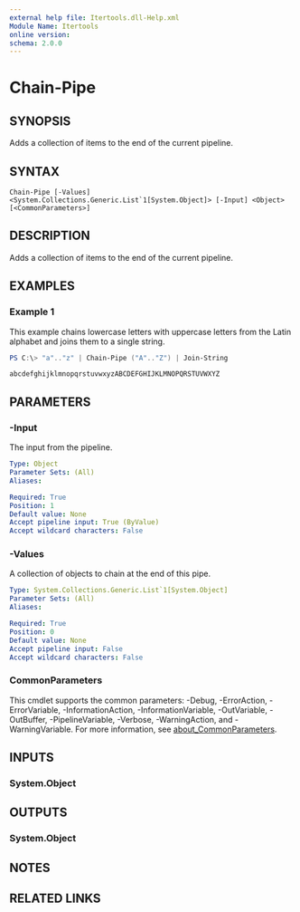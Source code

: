 ```yaml
---
external help file: Itertools.dll-Help.xml
Module Name: Itertools
online version:
schema: 2.0.0
---
```


# Chain-Pipe

## SYNOPSIS
Adds a collection of items to the end of the current pipeline.

## SYNTAX

```
Chain-Pipe [-Values] <System.Collections.Generic.List`1[System.Object]> [-Input] <Object> [<CommonParameters>]
```

## DESCRIPTION
Adds a collection of items to the end of the current pipeline.

## EXAMPLES

### Example 1
This example chains lowercase letters with uppercase letters from the Latin alphabet and joins them to a single string.

```powershell
PS C:\> "a".."z" | Chain-Pipe ("A".."Z") | Join-String
```

```
abcdefghijklmnopqrstuvwxyzABCDEFGHIJKLMNOPQRSTUVWXYZ
```

## PARAMETERS

### -Input
The input from the pipeline.

```yaml
Type: Object
Parameter Sets: (All)
Aliases:

Required: True
Position: 1
Default value: None
Accept pipeline input: True (ByValue)
Accept wildcard characters: False
```

### -Values
A collection of objects to chain at the end of this pipe.

```yaml
Type: System.Collections.Generic.List`1[System.Object]
Parameter Sets: (All)
Aliases:

Required: True
Position: 0
Default value: None
Accept pipeline input: False
Accept wildcard characters: False
```

### CommonParameters
This cmdlet supports the common parameters: -Debug, -ErrorAction, -ErrorVariable, -InformationAction, -InformationVariable, -OutVariable, -OutBuffer, -PipelineVariable, -Verbose, -WarningAction, and -WarningVariable. For more information, see [about_CommonParameters](http://go.microsoft.com/fwlink/?LinkID=113216).

## INPUTS

### System.Object

## OUTPUTS

### System.Object

## NOTES

## RELATED LINKS
